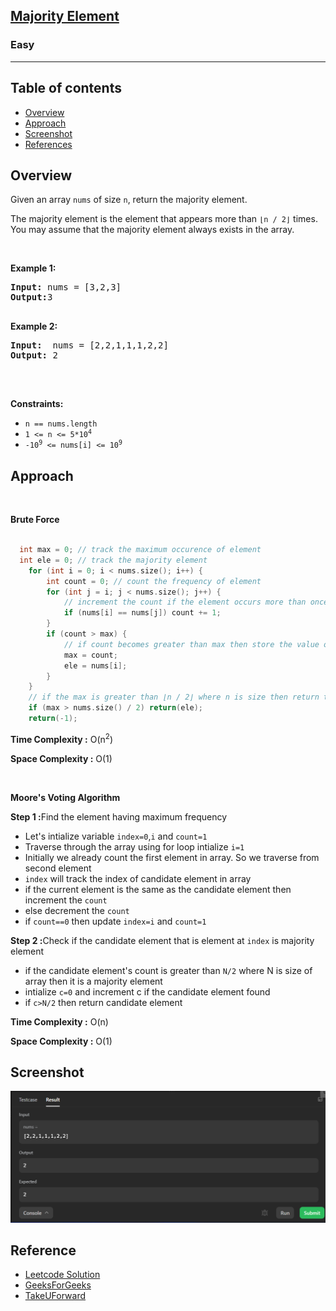<h2><a href="https://leetcode.com/problems/majority-element/">Majority Element</a></h2><h3>Easy</h3><hr>
<div>

## Table of contents

- [Overview](#overview)
- [Approach](#approach)
- [Screenshot](#screenshot)
- [References](#references)

## Overview 
<p>Given an array <code>nums</code> of size <code>n</code>, return the majority element.</p>

<p>The majority element is the element that appears more than <code>⌊n / 2⌋</code> times. You may assume that the majority element always exists in the array.</p>

<p>&nbsp;</p>
<p><strong class="example">Example 1:</strong></p>

<pre><strong>Input:</strong> nums = [3,2,3]
<strong>Output:</strong>3

</pre>

<p><strong class="example">Example 2:</strong></p>

<pre><strong>Input:</strong>  nums = [2,2,1,1,1,2,2]
<strong>Output:</strong> 2

</pre>

<p>&nbsp;</p>
<p><strong>Constraints:</strong></p>

<ul>
    <li><code>n == nums.length</code></li>
	<li><code>1 &lt;= n &lt;= 5*10<sup>4</sup></code></li>
	<li><code>-10<sup>9</sup> &lt;= nums[i] &lt;= 10<sup>9</sup></code></li>
</ul>
</div>

</div>
<h2>Approach</h2>
<p>&nbsp;</p>
<p><strong>Brute Force</strong></p>

```cpp
  
  int max = 0; // track the maximum occurence of element
  int ele = 0; // track the majority element
    for (int i = 0; i < nums.size(); i++) {
        int count = 0; // count the frequency of element
        for (int j = i; j < nums.size(); j++) {
			// increment the count if the element occurs more than once
            if (nums[i] == nums[j]) count += 1;
        }
        if (count > max) {
			// if count becomes greater than max then store the value of element and its frequency
            max = count;
            ele = nums[i];
        }
    }
	// if the max is greater than ⌊n / 2⌋ where n is size then return the element
    if (max > nums.size() / 2) return(ele); 
    return(-1);  

```
<p><strong>Time Complexity :</strong> O(n<sup>2</sup>)</p>
<p><strong>Space Complexity :</strong> O(1)</p>

<p>&nbsp;</p>
<p><strong>Moore's Voting Algorithm </strong></p>
<p><strong>Step 1 :</strong>Find the element having maximum frequency</p>
<ul>
	<li>Let's intialize variable <code>index=0</code>,<code>i</code> and <code>count=1</code></li>
	<li>Traverse through the array using for loop intialize <code>i=1</code></li>
	<li>Initially we already count the first element in array. So we traverse from second element</li>
	<li><code>index</code> will track the index of candidate element in array</li>
	<li>if the current element is the same as the candidate element then increment the <code>count</code></li>
	<li>else decrement the <code>count</code></li>
	<li>if <code>count==0</code> then update <code>index=i</code> and <code>count=1</code></li>

</ul>
<p><strong>Step 2 :</strong>Check if the candidate element that is element at <code>index</code> is majority element</p>
<ul>
	<li>if the candidate element's count is greater than <code>N/2</code> where N is size of array then it is a majority element</li>
	<li>intialize <code>c=0</code> and increment c if the candidate element found</li>
	<li>if <code>c>N/2</code> then return candidate element</li>
</ul>

<p><strong>Time Complexity :</strong> O(n)</p>
<p><strong>Space Complexity :</strong> O(1)</p>


</div>

## Screenshot
![ss](./screenshot/ss.png)

## Reference
- [Leetcode Solution](https://leetcode.com/problems/majority-element/solution/)
- [GeeksForGeeks](https://www.geeksforgeeks.org/majority-element/)
- [TakeUForward](https://www.youtube.com/watch?v=AoX3BPWNnoE)
